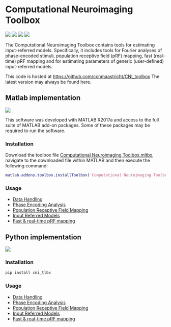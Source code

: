 # Computational Neuroimaging Toolbox

![](https://img.shields.io/github/license/ccnmaastricht/CNI_toolbox)
![](https://img.shields.io/github/issues/ccnmaastricht/CNI_toolbox)
![](https://img.shields.io/github/forks/ccnmaastricht/CNI_toolbox)
![](https://img.shields.io/github/stars/ccnmaastricht/CNI_toolbox)

The Computational Neuroimaging Toolbox contains tools for estimating input-referred models. Specifically, it includes tools for Fourier analyses of phase-encoded stimuli, population receptive field (pRF) mapping, fast (real-time) pRF mapping and for estimating parameters of generic (user-defined) input-referred models.

This code is hosted at https://github.com/ccnmaastricht/CNI_toolbox
The latest version may always be found here.

## Matlab implementation
![](https://img.shields.io/badge/release-v2.0.0-blueviolet.svg?style=flat)

This software was developed with MATLAB R2017a and access to the full suite of MATLAB add-on packages. Some of these packages may be required to run the software.

### Installation
Download the toolbox file [Computational Neuroimaging Toolbox.mltbx](https://github.com/ccnmaastricht/CNI_toolbox/blob/master/code/matlab/computational%20neuroimaging%20toolbox.mltbx), navigate to the downloaded file within MATLAB and then execute the following command:

```MATLAB
matlab.addons.toolbox.installToolbox('Computational Neuroimaging Toolbox.mltbx');
```
### Usage

* [Data Handling](https://github.com/ccnmaastricht/CNI_toolbox/wiki/Data-Handling-(Matlab))
* [Phase Encoding Analysis](https://github.com/ccnmaastricht/CNI_toolbox/wiki/Phase-Encoding-Analysis-(Matlab))
* [Population Receptive Field Mapping](https://github.com/ccnmaastricht/CNI_toolbox/wiki/Population-Receptive-Field-Mapping-(Matlab))
* [Input Referred Models](https://github.com/ccnmaastricht/CNI_toolbox/wiki/Input-Referred-Models-(Matlab))
* [Fast & real-time pRF mapping](https://github.com/ccnmaastricht/CNI_toolbox/wiki/Fast-&-real-time-pRF-mapping-(Matlab))

## Python implementation
![](https://img.shields.io/badge/release-v1.0.0-blueviolet.svg?style=flat)

### Installation

```Python
pip install cni_tlbx
```

### Usage

* [Data Handling](https://github.com/ccnmaastricht/CNI_toolbox/wiki/Data-Handling-(Python))
* [Phase Encoding Analysis](https://github.com/ccnmaastricht/CNI_toolbox/wiki/Phase-Encoding-Analysis-(Python))
* [Population Receptive Field Mapping](https://github.com/ccnmaastricht/CNI_toolbox/wiki/Population-Receptive-Field-Mapping-(Python))
* [Input Referred Models](https://github.com/ccnmaastricht/CNI_toolbox/wiki/Input-Referred-Models-(Python))
* [Fast & real-time pRF mapping](https://github.com/ccnmaastricht/CNI_toolbox/wiki/Fast-&-real-time-pRF-mapping-(Python))
